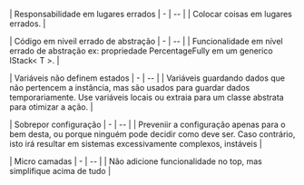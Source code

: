 | Responsabilidade em lugares errados | -
| -- |
| Colocar coisas em lugares errados. |

| Código em niveil errado de abstração | -
| -- |
| Funcionalidade em nível errado de abstração ex: propriedade PercentageFully em um generico IStack< T >. |

| Variáveis não definem estados | -
| -- |
| Variáveis guardando dados que não pertencem a instância, mas são usados para guardar dados temporariamente. Use variáveis locais ou extraia para um classe abstrata para otimizar a ação. |

| Sobrepor configuração | -
| -- |
| Preveniir a configuração apenas para o bem desta, ou porque ninguém pode decidir como deve ser. Caso contrário, isto irá resultar em sistemas excessivamente complexos, instáveis |

| Micro camadas | -
| -- |
| Não adicione funcionalidade no top, mas simplifique acima de tudo |